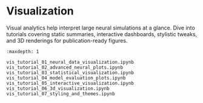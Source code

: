 # Visualization

Visual analytics help interpret large neural simulations at a glance. Dive into tutorials covering static summaries, interactive dashboards, stylistic tweaks, and 3D renderings for publication-ready figures.

```{toctree}
:maxdepth: 1

vis_tutorial_01_neural_data_visualization.ipynb
vis_tutorial_02_advanced_neural_plots.ipynb
vis_tutorial_03_statistical_visualization.ipynb
vis_tutorial_04_model_evaluation_plots.ipynb
vis_tutorial_05_interactive_visualization.ipynb
vis_tutorial_06_3d_visualization.ipynb
vis_tutorial_07_styling_and_themes.ipynb
```
